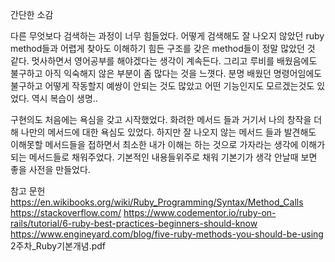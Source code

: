 간단한 소감

다른 무엇보다 검색하는 과정이 너무 힘들었다. 어떻게 검색해도 잘 나오지 않았던 ruby method들과 어렵게 찾아도 이해하기 힘든 구조를 갖은 method들이 정말 많았던 것 같다. 멋사하면서 영어공부를 해야겠다는 생각이 계속든다. 
그리고 루비를 배웠음에도 불구하고 아직 익숙해지 않은 부분이 좀 많다는 것을 느꼇다. 분명 배웠던 명령어임에도 불구하고 어떻게 작동할지 예쌍이 안되는 것도 많았고 어떤 기능인지도 모르겠는것도 있었다. 역시 복습이 생명.. 

구현의도
처음에는 욕심을 갖고 시작했었다. 화려한 메서드 들과 거기서 나의 창작을 더해 나만의 메서드에 대한 욕심도 있었다. 하지만 잘 나오지 않는 메서드 들과 발견해도 이해못할 메서드들을 접하면서 최소한 내가 이해는 하는 것으로 가자라는 생각에 이해가 되는 메서드들로 채워주었다. 기본적인 내용들위주로 채워 기본기가 생각 안날때 보면 좋을 사전을 만들었다. 

참고 문헌
https://en.wikibooks.org/wiki/Ruby_Programming/Syntax/Method_Calls
https://stackoverflow.com/
https://www.codementor.io/ruby-on-rails/tutorial/6-ruby-best-practices-beginners-should-know
https://www.engineyard.com/blog/five-ruby-methods-you-should-be-using
2주차_Ruby기본개념.pdf